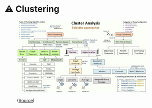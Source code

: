 # ⚠ Clustering

<figure><img src="../.gitbook/assets/image (1) (1).png" alt=""><figcaption><p>(<a href="https://www.linkedin.com/newsletters/the-ai-vanguard-7043488558778626048/">Source</a>)</p></figcaption></figure>


